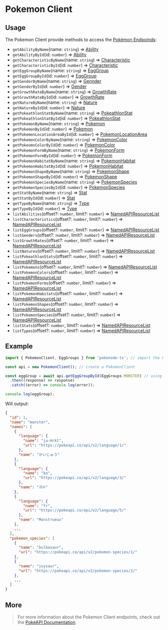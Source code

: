 # Pokemon Client

## Usage

The Pokemon Client provide methods to access the [Pokémon Endpoinds](https://pokeapi.co/docs/v2#pokemon-section):

- `getAbilityByName`(name: `string`) => [Ability](typings/pokemon-typings?id=ability)
- `getAbilityById`(id: `number`) => [Ability](typings/pokemon-typings?id=ability)
- `getCharacteristicByName`(name: `string`) => [Characteristic](typings/pokemon-typings?id=characteristic)
- `getCharacteristicById`(id: `number`) => [Characteristic](typings/pokemon-typings?id=characteristic)
- `getEggGroupByName`(name: `string`) => [EggGroup](typings/pokemon-typings?id=egg-group)
- `getEggGroupById`(id: `number`) => [EggGroup](typings/pokemon-typings?id=egg-group)
- `getGenderByName`(name: `string`) => [Gennder](typings/pokemon-typings?id=gender)
- `getGenderById`(id: `number`) => [Gender](typings/pokemon-typings?id=gender)
- `getGrowthRateByName`(name: `string`) => [GrowthRate](typings/pokemon-typings?id=growth-rate)
- `getGrowthRateById`(id: `number`) => [GrowthRate](typings/pokemon-typings?id=growth-rate)
- `getNatureByName`(name: `string`) => [Nature](typings/pokemon-typings?id=nature)
- `getNatureById`(id: `number`) => [Nature](typings/pokemon-typings?id=nature)
- `getPokeathlonStatByName`(name: `string`) => [PokeathlonStat](typings/pokemon-typings?id=pokeathlon-stat)
- `getPokeathlonStatById`(id: `number`) => [PokeathlonStat](typings/pokemon-typings?id=pokeathlon-stat)
- `getPokemonByName`(name: `string`) => [Pokemon](typings/pokemon-typings?id=pokemon)
- `getPokemonById`(id: `number`) => [Pokemon](typings/pokemon-typings?id=pokemon)
- `getPokemonLocationAreaById`(id: `number`) => [PokemonLocationArea](typings/pokemon-typings?id=pokemon-location-area)
- `getPokemonColorByName`(name: `string`) => [PokemonColor](typings/pokemon-typings?id=pokemon-color)
- `getPokeomnColorById`(id: `number`) => [PokemonColor](typings/pokemon-typings?id=pokemon-color)
- `getPokemonFormByName`(name: `string`) => [PokemonForm](typings/pokemon-typings?id=pokemon-form)
- `getPokemonFormById`(id: `number`) => [PokemonForm](typings/pokemon-typings?id=pokemon-form)
- `getPokemonHabitatByName`(name: `string`) => [PokemonHabitat](typings/pokemon-typings?id=pokemon-habitat)
- `getPokemonHabitatById`(id: `number`) => [PokemonHabitat](typings/pokemon-typings?id=pokemon-habitat)
- `getPokemonShapeByName`(name: `string`) => [PokemonShape](typings/pokemon-typings?id=pokemon-shape)
- `getPokemonShapeById`(id: `number`) => [PokemonShape](typings/pokemon-typings?id=pokemon-shape)
- `getPokemonSpeciesByName`(name: `string`) => [PokemonSpecies](typings/pokemon-typings?id=pokemon-species)
- `getPokemonSpeciesById`(id: `number`) => [PokemonSpecies](typings/pokemon-typings?id=pokemon-species)
- `getStatByName`(name: `string`) => [Stat](typings/pokemon-typings?id=pokemon-stat)
- `getStatById`(id: `number`) => [Stat](typings/pokemon-typings?id=Stat)
- `getTypeByName`(name: `string`) => [Type](typings/pokemon-typings?id=type)
- `getTypeById`(id: `number`) => [Type](typings/pokemon-typings?id=type)
- `listAbilities`(offset?: `number`, limit?: `number`) => [NamedAPIResourceList](typings/common-typings?id=named-api-resource-list)
- `listCharacteristics`(offset?: `number`, limit?: `number`) => [NamedAPIResourceList](typings/common-typings?id=named-api-resource-list)
- `listEggGroups`(offset?: `number`, limit?: `number`) => [NamedAPIResourceList](typings/common-typings?id=named-api-resource-list)
- `listGenders`(offset?: `number`, limit?: `number`) => [NamedAPIResourceList](typings/common-typings?id=named-api-resource-list)
- `listGrowthRates`(offset?: `number`, limit?: `number`) => [NamedAPIResourceList](typings/common-typings?id=named-api-resource-list)
- `listNatures`(offset?: `number`, limit?: `number`) => [NamedAPIResourceList](typings/common-typings?id=named-api-resource-list)
- `listPokeathlonStats`(offset?: `number`, limit?: `number`) => [NamedAPIResourceList](typings/common-typings?id=named-api-resource-list)
- `listPokemons`(offset?: `number`, limit?: `number`) => [NamedAPIResourceList](typings/common-typings?id=named-api-resource-list)
- `listPokemonColors`(offset?: `number`, limit?: `number`) => [NamedAPIResourceList](typings/common-typings?id=named-api-resource-list)
- `listPokemonForms`(offset?: `number`, limit?: `number`) => [NamedAPIResourceList](typings/common-typings?id=named-api-resource-list)
- `listPokemonHabitats`(offset?: `number`, limit?: `number`) => [NamedAPIResourceList](typings/common-typings?id=named-api-resource-list)
- `listPokemonShapes`(offset?: `number`, limit?: `number`) => [NamedAPIResourceList](typings/common-typings?id=named-api-resource-list)
- `listPokemonSpecies`(offset?: `number`, limit?: `number`) => [NamedAPIResourceList](typings/common-typings?id=named-api-resource-list)
- `listStats`(offset?: `number`, limit?: `number`) => [NamedAPIResourceList](typings/common-typings?id=named-api-resource-list)
- `listTypes`(offset?: `number`, limit?: `number`) => [NamedAPIResourceList](typings/common-typings?id=named-api-resource-list)

## Example

```js
import { PokemonClient, EggGroups } from 'pokenode-ts'; // import the PokemonClient (EggGroups enum is fully optional)

const api = new PokemonClient(); // create a PokemonClient

const eggGroup = await api.getEggGroupById(EggGroups.MONSTER) // using method getEggGroupById()
  .then((response) => response)
  .catch((error) => console.log(error));

console.log(eggGroup);
```

Will output:

```json
{
  "id": 1,
  "name": "monster",
  "names": [
    {
      "language": {
        "name": "ja-Hrkt",
        "url": "https://pokeapi.co/api/v2/language/1/"
      },
      "name": "かいじゅう"
    },
    {
      "language": {
        "name": "ko",
        "url": "https://pokeapi.co/api/v2/language/3/"
      },
      "name": "괴수"
    },
    {
      "language": {
        "name": "fr",
        "url": "https://pokeapi.co/api/v2/language/5/"
      },
      "name": "Monstrueux"
    },
    ...
  ],
  "pokemon_species": [
    {
      "name": "bulbasaur",
      "url": "https://pokeapi.co/api/v2/pokemon-species/1/"
    },
    {
      "name": "ivysaur",
      "url": "https://pokeapi.co/api/v2/pokemon-species/2/"
    },
    ...
  ]
}
```

## More

> For more information about the Pokemon Client endpoints, check out the [PokéAPI Documentation](https://pokeapi.co/docs/v2#pokemon-section).
